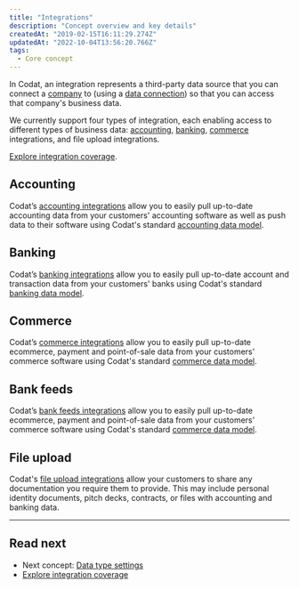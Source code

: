 ```yaml
---
title: "Integrations"
description: "Concept overview and key details"
createdAt: "2019-02-15T16:11:29.274Z"
updatedAt: "2022-10-04T13:56:20.766Z"
tags:
  - Core concept
---
```


In Codat, an integration represents a third-party data source that you can connect a [company](/core-concepts/companies) to (using a [data connection](/core-concepts/connections)) so that you can access that company's business data.

We currently support four types of integration, each enabling access to different types of business data: [accounting](/accounting-api/overview), [banking](/banking-api/overview), [commerce](/commerce-api/overview) integrations, and file upload integrations.

[Explore integration coverage](https://knowledge.codat.io/supported-features/accounting).

## Accounting

Codat’s [accounting integrations](/integrations/accounting/overview) allow you to easily pull up-to-date accounting data from your customers' accounting software as well as push data to their software using Codat's standard [accounting data model](/data-model/accounting/).

## Banking

Codat’s [banking integrations](/integrations/banking/overview) allow you to easily pull up-to-date account and transaction data from your customers' banks using Codat's standard [banking data model](/data-model/banking).

## Commerce

Codat’s [commerce integrations](/integrations/commerce/overview) allow you to easily pull up-to-date ecommerce, payment and point-of-sale data from your customers' commerce software using Codat's standard [commerce data model](/data-model/commerce/).

## Bank feeds

Codat’s [bank feeds integrations](/integrations/bankfeeds/overview) allow you to easily pull up-to-date ecommerce, payment and point-of-sale data from your customers' commerce software using Codat's standard [commerce data model](/data-model/commerce/).

## File upload

Codat's [file upload integrations](/other/file-upload) allow your customers to share any documentation you require them to provide. This may include personal identity documents, pitch decks, contracts, or files with accounting and banking data.

---

## Read next

- Next concept: [Data type settings](/core-concepts/data-type-settings)
- [Explore integration coverage](https://knowledge.codat.io/supported-features/accounting)
